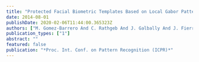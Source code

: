 ```yaml
---
title: "Protected Facial Biometric Templates Based on Local Gabor Patterns and Adaptive Bloom Filters"
date: 2014-08-01
publishDate: 2020-02-06T11:44:00.365323Z
authors: ["M. Gomez-Barrero And C. Rathgeb And J. Galbally And J. Fierrez And C. Busch"]
publication_types: ["1"]
abstract: ""
featured: false
publication: "*Proc. Int. Conf. on Pattern Recognition (ICPR)*"
---
```


